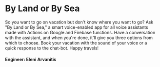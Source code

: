 # By Land or By Sea

So you want to go on vacation but don't know where you want to go? Ask "By Land or By Sea," a smart voice-enabled app
for all voice assistants made with Actions on Google and Firebase functions. Have a conversation with the assistant, and
 when you're done, it'll give you three options from which to choose. Book your vacation with the sound of your voice or
  a quick response to the chat-bot.
Happy travels!



#### Engineer: Eleni Arvanitis